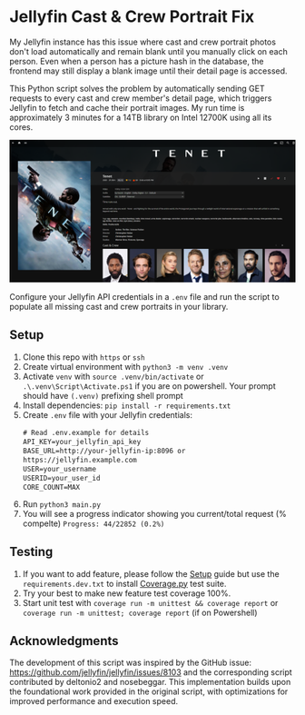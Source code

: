 # Jellyfin Cast & Crew Portrait Fix
My Jellyfin instance has this issue where cast and crew portrait photos don't load automatically and remain blank until you manually click on each person. Even when a person has a picture hash in the database, the frontend may still display a blank image until their detail page is accessed.

This Python script solves the problem by automatically sending GET requests to every cast and crew member's detail page, which triggers Jellyfin to fetch and cache their portrait images. My run time is approximately 3 minutes for a 14TB library on Intel 12700K using all its cores.

![Screenshot](./img/20250708_screenshot.png)

Configure your Jellyfin API credentials in a `.env` file and run the script to populate all missing cast and crew portraits in your library.

## Setup
1. Clone this repo with `https` or `ssh`
2. Create virtual environment with `python3 -m venv .venv`
3. Activate `venv` with `source .venv/bin/activate` or `.\.venv\Script\Activate.ps1` if you are on powershell. Your prompt should have `(.venv)` prefixing shell prompt
4. Install dependencies: `pip install -r requirements.txt`
5. Create `.env` file with your Jellyfin credentials:
    ```env
    # Read .env.example for details
    API_KEY=your_jellyfin_api_key
    BASE_URL=http://your-jellyfin-ip:8096 or https://jellyfin.example.com
    USER=your_username
    USERID=your_user_id
    CORE_COUNT=MAX
    ```
6. Run `python3 main.py`
7. You will see a progress indicator showing you current/total request (% compelte)
`Progress: 44/22852 (0.2%)`

## Testing
1. If you want to add feature, please follow the [Setup](#setup) guide but use the `requirements.dev.txt` to install [Coverage.py](https://coverage.readthedocs.io/en/7.9.2/#) test suite. 
2. Try your best to make new feature test coverage 100%.
3. Start unit test with `coverage run -m unittest && coverage report` or `coverage run -m unittest; coverage report` (if on Powershell)

## Acknowledgments
The development of this script was inspired by the GitHub issue: https://github.com/jellyfin/jellyfin/issues/8103 and the corresponding script contributed by deltonio2 and nosebeggar. This implementation builds upon the foundational work provided in the original script, with optimizations for improved performance and execution speed.
